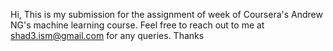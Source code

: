 Hi,
This is my submission for the assignment of week of Coursera's Andrew NG's machine learning course.
Feel free to reach out to me at shad3.ism@gmail.com for any queries.
Thanks
